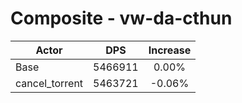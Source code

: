 # Composite - vw-da-cthun
| Actor | DPS | Increase |
|---|:---:|:---:|
|Base|5466911|0.00%|
|cancel_torrent|5463721|-0.06%|
